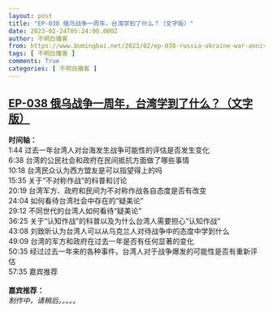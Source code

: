 ```yaml
---
layout: post
title: "EP-038 俄乌战争一周年，台湾学到了什么？（文字版）"
date: 2023-02-24T05:24:00.000Z
author: 不明白播客
from: https://www.bumingbai.net/2023/02/ep-038-russia-ukraine-war-anniversary-taiwan-text/?utm_source=rss&utm_medium=rss&utm_campaign=ep-038-russia-ukraine-war-anniversary-taiwan-text
tags: [ 不明白播客 ]
comments: True
categories: [ 不明白播客 ]
---
```

<!--1677216240000-->
[EP-038 俄乌战争一周年，台湾学到了什么？（文字版）](https://www.bumingbai.net/2023/02/ep-038-russia-ukraine-war-anniversary-taiwan-text/?utm_source=rss&utm_medium=rss&utm_campaign=ep-038-russia-ukraine-war-anniversary-taiwan-text)
------

<div>
<div id="buzzsprout-player-12317119"></div><script src="https://www.buzzsprout.com/1982525/12317119-.js?container_id=buzzsprout-player-12317119&amp;player=small" type="text/javascript" charset="utf-8"></script><p><strong>时间轴：<br></strong>1:44 过去一年台湾人对台海发生战争可能性的评估是否发生变化<br>6:38 台湾的公民社会和政府在民间抵抗方面做了哪些事情<br>10:18 台湾民众认为西方盟友是可以指望得上的吗<br>15:35 关于“不对称作战”的科普和讨论<br>20:19 台湾军方、政府和民间为不对称作战各自态度是否有改变<br>24:04 如何看待台湾社会中存在的“疑美论”<br>29:12 不同世代的台湾人如何看待“疑美论”<br>36:25 关于“认知作战”的科普以及为什么台湾人需要担心“认知作战”<br>43:08 刘致昕认为台湾人可以从乌克兰人对待战争中的态度中学到什么<br>49:09 台湾的军方和政府在过去一年是否有任何显著的变化<br>50:35 经过过去一年来的各种事件，台湾人对于战争爆发的可能性是否有重新评估<br>57:35 嘉宾推荐<br><br><strong>嘉宾推荐：<br></strong><em>制作中，请稍后。。。。。</em></p>
</div>
